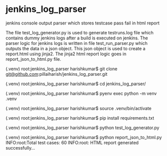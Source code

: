 # jenkins_log_parser
jenkins console output parser which stores testcase pass fail in html report

The file test_log_generator.py is used to generate testruns.log file which contains dummy jenkins logs after a build is executed on jenkins. The parser logic for jenkins logs is written in file test_run_parser.py which outputs the data in a json object. This json object is used to create a report.html using jinja2. The jinja2 html report logic goes in report_json_to_html.py file. 


(.venv) root:jenkins_log_parser harishkumar$ git clone git@github.com:pillaiharish/jenkins_log_parser.git


(.venv) root:jenkins_log_parser harishkumar$ cd jenkins_log_parser/


(.venv) root:jenkins_log_parser harishkumar$ pyenv exec python -m venv .venv


(.venv) root:jenkins_log_parser harishkumar$ source .venv/bin/activate


(.venv) root:jenkins_log_parser harishkumar$ pip install requirements.txt


(.venv) root:jenkins_log_parser harishkumar$ python test_log_generator.py 


(.venv) root:jenkins_log_parser harishkumar$ python report_json_to_html.py
INFO:root:Total test cases: 60
INFO:root: HTML report generated successfully...



